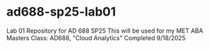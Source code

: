 # ad688-sp25-lab01
Lab 01 Repository for AD 688 SP25
This will be used for my MET ABA Masters Class: AD688, "Cloud Analytics"
Completed 9/18/2025

